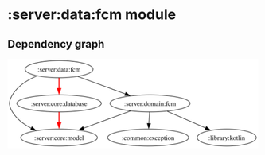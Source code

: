 # :server:data:fcm module
## Dependency graph
![Dependency graph](../../../docs/images/graphs/dep_graph_server_data_fcm.svg)
